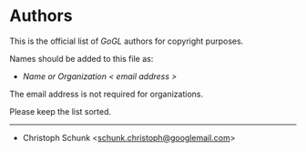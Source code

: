Authors
=======

This is the official list of *GoGL* authors for copyright purposes.

Names should be added to this file as:

*  *Name or Organization < email address >*

The email address is not required for organizations.

Please keep the list sorted.

***

*  Christoph Schunk <<schunk.christoph@googlemail.com>>

